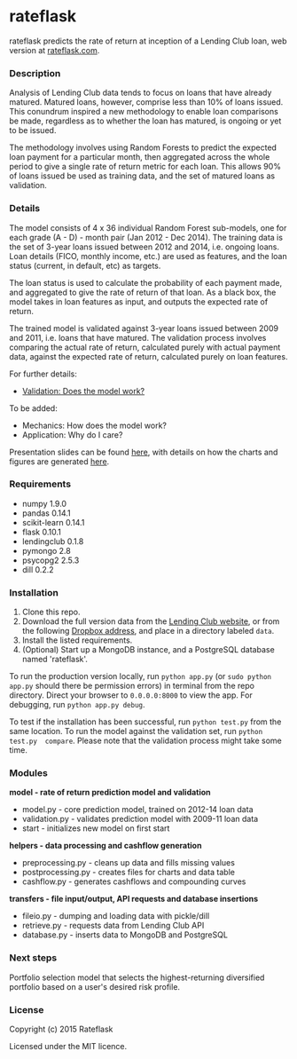 rateflask
========

rateflask predicts the rate of return at inception of a Lending Club loan, web 
version at [rateflask.com](http://www.rateflask.com).

### Description
Analysis of Lending Club data tends to focus on loans that have already matured. 
Matured loans, however, comprise less than 10% of loans issued. This conundrum 
inspired a new methodology to enable loan comparisons be made, regardless as to 
whether the loan has matured, is ongoing or yet to be issued.

The methodology involves using Random Forests to predict the expected loan 
payment for a particular month, then aggregated across the whole period to give 
a single rate of return metric for each loan. This allows 90% of loans issued be
used as training data, and the set of matured loans as validation.

### Details

The model consists of 4 x 36 individual Random Forest sub-models, one for each
grade (A - D) - month pair (Jan 2012 - Dec 2014). The training data is the set 
of 3-year loans issued between 2012 and 2014, i.e. ongoing loans. Loan details 
(FICO, monthly income, etc.) are used as features, and the loan status (current, 
in default, etc) as targets.

The loan status is used to calculate the probability of each payment made, and 
aggregated to give the rate of return of that loan. As a black box, the model 
takes in loan features as input, and outputs the expected rate of return.

The trained model is validated against 3-year loans issued between 2009 and
2011, i.e. loans that have matured. The validation process involves comparing 
the actual rate of return, calculated purely with actual payment data, against
the expected rate of return, calculated purely on loan features.

For further details:
* [Validation: Does the model work?](http://nbviewer.ipython.org/github/savarin/rateflask/blob/master/notebooks/validation.ipynb)

To be added:
* Mechanics: How does the model work?
* Application: Why do I care?

Presentation slides can be found [here](https://github.com/savarin/rateflask/blob/master/notebooks/presentation.pdf), with details on how the charts and 
figures are generated [here](http://nbviewer.ipython.org/github/savarin/rateflask/blob/master/notebooks/charts.ipynb).

### Requirements
* numpy 1.9.0
* pandas 0.14.1
* scikit-learn 0.14.1
* flask 0.10.1
* lendingclub 0.1.8
* pymongo 2.8
* psycopg2 2.5.3
* dill 0.2.2

### Installation
1. Clone this repo.
2. Download the full version data from the [Lending Club website](https://www.lendingclub.com/info/download-data.action), or from the following [Dropbox address](https://www.dropbox.com/sh/pmwh81xl7bi5axv/AABSewOpldF2zdqr6JOP5lNha?dl=0), 
and place in a directory labeled `data`.
3. Install the listed requirements.
4. (Optional) Start up a MongoDB instance, and a PostgreSQL database named 
'rateflask'.

To run the production version locally, run `python app.py` (or `sudo python 
app.py` should there be permission errors) in terminal from the repo directory.
Direct your browser to `0.0.0.0:8000` to view the app. For debugging, run 
`python app.py debug`.

To test if the installation has been successful, run `python test.py` from the 
same location. To run the model against the validation set, run `python test.py 
compare`. Please note that the validation process might take some time.

### Modules

**model - rate of return prediction model and validation**
* model.py - core prediction model, trained on 2012-14 loan data
* validation.py - validates prediction model with 2009-11 loan data
* start - initializes new model on first start

**helpers - data processing and cashflow generation**
* preprocessing.py - cleans up data and fills missing values
* postprocessing.py - creates files for charts and data table
* cashflow.py - generates cashflows and compounding curves

**transfers - file input/output, API requests and database insertions**
* fileio.py - dumping and loading data with pickle/dill
* retrieve.py - requests data from Lending Club API
* database.py - inserts data to MongoDB and PostgreSQL

### Next steps

Portfolio selection model that selects the highest-returning diversified 
portfolio based on a user's desired risk profile.


### License

Copyright (c) 2015 Rateflask

Licensed under the MIT licence.